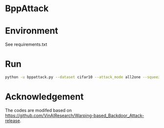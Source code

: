 # BppAttack

# Environment
See requirements.txt

# Run
```bash
python -u bppattack.py --dataset cifar10 --attack_mode all2one --squeeze_num 32
```

# Acknowledgement
The codes are modifed based on https://github.com/VinAIResearch/Warping-based_Backdoor_Attack-release.
